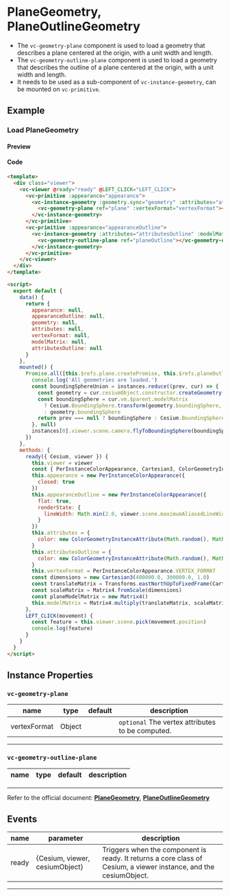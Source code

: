 # PlaneGeometry, PlaneOutlineGeometry

- The `vc-geometry-plane` component is used to load a geometry that describes a plane centered at the origin, with a unit width and length.
- The `vc-geometry-outline-plane` component is used to load a geometry that describes the outline of a plane centered at the origin, with a unit width and length.
- It needs to be used as a sub-component of `vc-instance-geometry`, can be mounted on `vc-primitive`.

## Example

### Load PlaneGeometry

#### Preview

<doc-preview>
  <template>
    <div class="viewer">
      <vc-viewer @ready="ready" @LEFT_CLICK="LEFT_CLICK">
        <vc-primitive :appearance="appearance">
          <vc-instance-geometry :geometry.sync="geometry" :attributes="attributes" :modelMatrix="modelMatrix">
            <vc-geometry-plane ref="plane" :vertexFormat="vertexFormat"></vc-geometry-plane>
          </vc-instance-geometry>
        </vc-primitive>
        <vc-primitive :appearance="appearanceOutline">
          <vc-instance-geometry :attributes="attributesOutline" :modelMatrix="modelMatrix">
            <vc-geometry-outline-plane ref="planeOutline"></vc-geometry-outline-plane>
          </vc-instance-geometry>
        </vc-primitive>
      </vc-viewer>
    </div>
  </template>

  <script>
    export default {
      data() {
        return {
          appearance: null,
          appearanceOutline: null,
          geometry: null,
          attributes: null,
          vertexFormat: null,
          modelMatrix: null,
          attributesOutline: null
        }
      },
      mounted() {
        Promise.all([this.$refs.plane.createPromise, this.$refs.planeOutline.createPromise]).then((instances) => {
          console.log('All geometries are loaded.')
          const boundingSphereUnion = instances.reduce((prev, cur) => {
            const geometry = cur.cesiumObject.constructor.createGeometry(cur.cesiumObject)
            const boundingSphere = cur.vm.$parent.modelMatrix
              ? Cesium.BoundingSphere.transform(geometry.boundingSphere, cur.vm.$parent.modelMatrix)
              : geometry.boundingSphere
            return prev === null ? boundingSphere : Cesium.BoundingSphere.union(prev, boundingSphere)
          }, null)
          instances[0].viewer.scene.camera.flyToBoundingSphere(boundingSphereUnion)
        })
      },
      methods: {
        ready({ Cesium, viewer }) {
          this.viewer = viewer
          const { PerInstanceColorAppearance, Cartesian3, ColorGeometryInstanceAttribute, Matrix4, Transforms } = Cesium
          this.appearance = new PerInstanceColorAppearance({
            closed: true
          })
          this.appearanceOutline = new PerInstanceColorAppearance({
            flat: true,
            renderState: {
              lineWidth: Math.min(2.0, viewer.scene.maximumAliasedLineWidth)
            }
          })
          this.attributes = {
            color: new ColorGeometryInstanceAttribute(Math.random(), Math.random(), Math.random(), 0.5)
          }
          this.attributesOutline = {
            color: new ColorGeometryInstanceAttribute(Math.random(), Math.random(), Math.random())
          }
          this.vertexFormat = PerInstanceColorAppearance.VERTEX_FORMAT
          const dimensions = new Cartesian3(400000.0, 300000.0, 1.0)
          const translateMatrix = Transforms.eastNorthUpToFixedFrame(Cartesian3.fromDegrees(108, 38))
          const scaleMatrix = Matrix4.fromScale(dimensions)
          const planeModelMatrix = new Matrix4()
          this.modelMatrix = Matrix4.multiply(translateMatrix, scaleMatrix, planeModelMatrix)
        },
        LEFT_CLICK(movement) {
          const feature = this.viewer.scene.pick(movement.position)
          console.log(feature)
        }
      }
    }
  </script>
</doc-preview>

#### Code

```html
<template>
  <div class="viewer">
    <vc-viewer @ready="ready" @LEFT_CLICK="LEFT_CLICK">
      <vc-primitive :appearance="appearance">
        <vc-instance-geometry :geometry.sync="geometry" :attributes="attributes" :modelMatrix="modelMatrix">
          <vc-geometry-plane ref="plane" :vertexFormat="vertexFormat"></vc-geometry-plane>
        </vc-instance-geometry>
      </vc-primitive>
      <vc-primitive :appearance="appearanceOutline">
        <vc-instance-geometry :attributes="attributesOutline" :modelMatrix="modelMatrix">
          <vc-geometry-outline-plane ref="planeOutline"></vc-geometry-outline-plane>
        </vc-instance-geometry>
      </vc-primitive>
    </vc-viewer>
  </div>
</template>

<script>
  export default {
    data() {
      return {
        appearance: null,
        appearanceOutline: null,
        geometry: null,
        attributes: null,
        vertexFormat: null,
        modelMatrix: null,
        attributesOutline: null
      }
    },
    mounted() {
      Promise.all([this.$refs.plane.createPromise, this.$refs.planeOutline.createPromise]).then((instances) => {
        console.log('All geometries are loaded.')
        const boundingSphereUnion = instances.reduce((prev, cur) => {
          const geometry = cur.cesiumObject.constructor.createGeometry(cur.cesiumObject)
          const boundingSphere = cur.vm.$parent.modelMatrix
            ? Cesium.BoundingSphere.transform(geometry.boundingSphere, cur.vm.$parent.modelMatrix)
            : geometry.boundingSphere
          return prev === null ? boundingSphere : Cesium.BoundingSphere.union(prev, boundingSphere)
        }, null)
        instances[0].viewer.scene.camera.flyToBoundingSphere(boundingSphereUnion)
      })
    },
    methods: {
      ready({ Cesium, viewer }) {
        this.viewer = viewer
        const { PerInstanceColorAppearance, Cartesian3, ColorGeometryInstanceAttribute, Matrix4, Transforms } = Cesium
        this.appearance = new PerInstanceColorAppearance({
          closed: true
        })
        this.appearanceOutline = new PerInstanceColorAppearance({
          flat: true,
          renderState: {
            lineWidth: Math.min(2.0, viewer.scene.maximumAliasedLineWidth)
          }
        })
        this.attributes = {
          color: new ColorGeometryInstanceAttribute(Math.random(), Math.random(), Math.random(), 0.5)
        }
        this.attributesOutline = {
          color: new ColorGeometryInstanceAttribute(Math.random(), Math.random(), Math.random())
        }
        this.vertexFormat = PerInstanceColorAppearance.VERTEX_FORMAT
        const dimensions = new Cartesian3(400000.0, 300000.0, 1.0)
        const translateMatrix = Transforms.eastNorthUpToFixedFrame(Cartesian3.fromDegrees(108, 38))
        const scaleMatrix = Matrix4.fromScale(dimensions)
        const planeModelMatrix = new Matrix4()
        this.modelMatrix = Matrix4.multiply(translateMatrix, scaleMatrix, planeModelMatrix)
      },
      LEFT_CLICK(movement) {
        const feature = this.viewer.scene.pick(movement.position)
        console.log(feature)
      }
    }
  }
</script>
```

## Instance Properties

### `vc-geometry-plane`

| name         | type   | default | description                                      |
| ------------ | ------ | ------- | ------------------------------------------------ |
| vertexFormat | Object |         | `optional` The vertex attributes to be computed. |

---

### `vc-geometry-outline-plane`

| name | type | default | description |
| ---- | ---- | ------- | ----------- |


---

Refer to the official document: **[PlaneGeometry](https://cesium.com/docs/cesiumjs-ref-doc/PlaneGeometry.html)**, **[PlaneOutlineGeometry](https://cesium.com/docs/cesiumjs-ref-doc/PlaneOutlineGeometry.html)**

## Events

<!-- prettier-ignore -->
| name | parameter | description |
| ---- | --------- | ----------- |
| ready | {Cesium, viewer, cesiumObject} | Triggers when the component is ready. It returns a core class of Cesium, a viewer instance, and the cesiumObject. |

---
